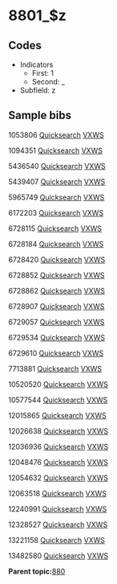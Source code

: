 # 8801\_$z

## Codes

-   Indicators
    -   First: 1
    -   Second: \_
-   Subfield: z

## Sample bibs

1053806 [Quicksearch](https://search.library.yale.edu/catalog/1053806) [VXWS](http://prodorbis.library.yale.edu:7014/vxws/GetHoldingsService?bibId=1053806)

1094351 [Quicksearch](https://search.library.yale.edu/catalog/1094351) [VXWS](http://prodorbis.library.yale.edu:7014/vxws/GetHoldingsService?bibId=1094351)

5436540 [Quicksearch](https://search.library.yale.edu/catalog/5436540) [VXWS](http://prodorbis.library.yale.edu:7014/vxws/GetHoldingsService?bibId=5436540)

5439407 [Quicksearch](https://search.library.yale.edu/catalog/5439407) [VXWS](http://prodorbis.library.yale.edu:7014/vxws/GetHoldingsService?bibId=5439407)

5965749 [Quicksearch](https://search.library.yale.edu/catalog/5965749) [VXWS](http://prodorbis.library.yale.edu:7014/vxws/GetHoldingsService?bibId=5965749)

6172203 [Quicksearch](https://search.library.yale.edu/catalog/6172203) [VXWS](http://prodorbis.library.yale.edu:7014/vxws/GetHoldingsService?bibId=6172203)

6728115 [Quicksearch](https://search.library.yale.edu/catalog/6728115) [VXWS](http://prodorbis.library.yale.edu:7014/vxws/GetHoldingsService?bibId=6728115)

6728184 [Quicksearch](https://search.library.yale.edu/catalog/6728184) [VXWS](http://prodorbis.library.yale.edu:7014/vxws/GetHoldingsService?bibId=6728184)

6728420 [Quicksearch](https://search.library.yale.edu/catalog/6728420) [VXWS](http://prodorbis.library.yale.edu:7014/vxws/GetHoldingsService?bibId=6728420)

6728852 [Quicksearch](https://search.library.yale.edu/catalog/6728852) [VXWS](http://prodorbis.library.yale.edu:7014/vxws/GetHoldingsService?bibId=6728852)

6728862 [Quicksearch](https://search.library.yale.edu/catalog/6728862) [VXWS](http://prodorbis.library.yale.edu:7014/vxws/GetHoldingsService?bibId=6728862)

6728907 [Quicksearch](https://search.library.yale.edu/catalog/6728907) [VXWS](http://prodorbis.library.yale.edu:7014/vxws/GetHoldingsService?bibId=6728907)

6729057 [Quicksearch](https://search.library.yale.edu/catalog/6729057) [VXWS](http://prodorbis.library.yale.edu:7014/vxws/GetHoldingsService?bibId=6729057)

6729534 [Quicksearch](https://search.library.yale.edu/catalog/6729534) [VXWS](http://prodorbis.library.yale.edu:7014/vxws/GetHoldingsService?bibId=6729534)

6729610 [Quicksearch](https://search.library.yale.edu/catalog/6729610) [VXWS](http://prodorbis.library.yale.edu:7014/vxws/GetHoldingsService?bibId=6729610)

7713881 [Quicksearch](https://search.library.yale.edu/catalog/7713881) [VXWS](http://prodorbis.library.yale.edu:7014/vxws/GetHoldingsService?bibId=7713881)

10520520 [Quicksearch](https://search.library.yale.edu/catalog/10520520) [VXWS](http://prodorbis.library.yale.edu:7014/vxws/GetHoldingsService?bibId=10520520)

10577544 [Quicksearch](https://search.library.yale.edu/catalog/10577544) [VXWS](http://prodorbis.library.yale.edu:7014/vxws/GetHoldingsService?bibId=10577544)

12015865 [Quicksearch](https://search.library.yale.edu/catalog/12015865) [VXWS](http://prodorbis.library.yale.edu:7014/vxws/GetHoldingsService?bibId=12015865)

12026638 [Quicksearch](https://search.library.yale.edu/catalog/12026638) [VXWS](http://prodorbis.library.yale.edu:7014/vxws/GetHoldingsService?bibId=12026638)

12036936 [Quicksearch](https://search.library.yale.edu/catalog/12036936) [VXWS](http://prodorbis.library.yale.edu:7014/vxws/GetHoldingsService?bibId=12036936)

12048476 [Quicksearch](https://search.library.yale.edu/catalog/12048476) [VXWS](http://prodorbis.library.yale.edu:7014/vxws/GetHoldingsService?bibId=12048476)

12054632 [Quicksearch](https://search.library.yale.edu/catalog/12054632) [VXWS](http://prodorbis.library.yale.edu:7014/vxws/GetHoldingsService?bibId=12054632)

12063518 [Quicksearch](https://search.library.yale.edu/catalog/12063518) [VXWS](http://prodorbis.library.yale.edu:7014/vxws/GetHoldingsService?bibId=12063518)

12240991 [Quicksearch](https://search.library.yale.edu/catalog/12240991) [VXWS](http://prodorbis.library.yale.edu:7014/vxws/GetHoldingsService?bibId=12240991)

12328527 [Quicksearch](https://search.library.yale.edu/catalog/12328527) [VXWS](http://prodorbis.library.yale.edu:7014/vxws/GetHoldingsService?bibId=12328527)

13221158 [Quicksearch](https://search.library.yale.edu/catalog/13221158) [VXWS](http://prodorbis.library.yale.edu:7014/vxws/GetHoldingsService?bibId=13221158)

13482580 [Quicksearch](https://search.library.yale.edu/catalog/13482580) [VXWS](http://prodorbis.library.yale.edu:7014/vxws/GetHoldingsService?bibId=13482580)

**Parent topic:**[880](../../tags/880/880.md)

